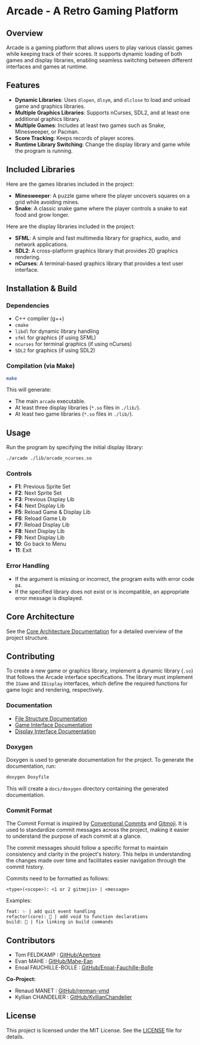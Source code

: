 # Arcade - A Retro Gaming Platform

## Overview

Arcade is a gaming platform that allows users to play various classic games while keeping track of their scores. It supports dynamic loading of both games and display libraries, enabling seamless switching between different interfaces and games at runtime.

## Features

- **Dynamic Libraries**: Uses `dlopen`, `dlsym`, and `dlclose` to load and unload game and graphics libraries.
- **Multiple Graphics Libraries**: Supports nCurses, SDL2, and at least one additional graphics library.
- **Multiple Games**: Includes at least two games such as Snake, Minesweeper, or Pacman.
- **Score Tracking**: Keeps records of player scores.
- **Runtime Library Switching**: Change the display library and game while the program is running.

## Included Libraries

Here are the games libraries included in the project:
- **Minesweeper**: A puzzle game where the player uncovers squares on a grid while avoiding mines.
- **Snake**: A classic snake game where the player controls a snake to eat food and grow longer.

Here are the display libraries included in the project:
- **SFML**: A simple and fast multimedia library for graphics, audio, and network applications.
- **SDL2**: A cross-platform graphics library that provides 2D graphics rendering.
- **nCurses**: A terminal-based graphics library that provides a text user interface.

## Installation & Build

### Dependencies

- C++ compiler (g++)
- `cmake`
- `libdl` for dynamic library handling
- `sfml` for graphics (if using SFML)
- `ncurses` for terminal graphics (if using nCurses)
- `SDL2` for graphics (if using SDL2)


### Compilation (via Make)

```sh
make
```

This will generate:
- The main `arcade` executable.
- At least three display libraries (`*.so` files in `./lib/`).
- At least two game libraries (`*.so` files in `./lib/`).

## Usage

Run the program by specifying the initial display library:

```sh
./arcade ./lib/arcade_ncurses.so
```

### Controls

- **F1**: Previous Sprite Set
- **F2**: Next Sprite Set
- **F3**: Previous Display Lib
- **F4**: Next Display Lib
- **F5**: Reload Game & Display Lib
- **F6**: Reload Game Lib
- **F7**: Reload Display Lib
- **F8**: Next Display Lib
- **F9**: Next Display Lib
- **10**: Go back to Menu
- **11**: Exit

### Error Handling

- If the argument is missing or incorrect, the program exits with error code `84`.
- If the specified library does not exist or is incompatible, an appropriate error message is displayed.

## Core Architecture

See the [Core Architecture Documentation](docs/core_architecture.md) for a detailed overview of the project structure.

## Contributing

To create a new game or graphics library, implement a dynamic library (`.so`) that follows the Arcade interface specifications.
The library must implement the `IGame` and `IDisplay` interfaces, which define the required functions for game logic and rendering, respectively.

### Documentation

- [File Structure Documentation](docs/file_structure.md)
- [Game Interface Documentation](docs/game_interface.md)
- [Display Interface Documentation](docs/display_interface.md)

### Doxygen
Doxygen is used to generate documentation for the project. To generate the documentation, run:

```sh
doxygen Doxyfile
```

This will create a `docs/doxygen` directory containing the generated documentation.

### Commit Format

The Commit Format is inspired by [Conventional Commits](https://www.conventionalcommits.org/en/v1.0.0/) and [Gitmoji](https://gitmoji.dev/). It is used to standardize commit messages across the project, making it easier to understand the purpose of each commit at a glance.

The commit messages should follow a specific format to maintain consistency and clarity in the project's history. This helps in understanding the changes made over time and facilitates easier navigation through the commit history.

Commits need to be formatted as follows:

```
<type>(<scope>): <1 or 2 gitmojis> | <message>
```

Examples:
```
feat: ✨ | add quit event handling
refactor(core): 🎨 | add void to function declarations
build: 🐛 | fix linking in build commands
```

## Contributors

- Tom FELDKAMP : [GitHub/Azertoxe](https://github.com/Azertoxe)
- Evan MAHE : [GitHub/Mahe-Ean](https://github.com/Mahe-Evan)
- Enoal FAUCHILLE-BOLLE : [GitHub/Enoal-Fauchille-Bolle](https://github.com/Enoal-Fauchille-Bolle)

**Co-Project:**

- Renaud MANET : [GitHub/renman-ymd](https://github.com/renman-ymd)
- Kyllian CHANDELIER : [GitHub/KyllianChandelier](https://github.com/KyllianChandelier)

## License

This project is licensed under the MIT License. See the [LICENSE](LICENSE) file for details.
